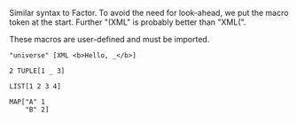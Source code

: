 Similar syntax to Factor. To avoid the need for look-ahead, we put the
macro token at the start. Further "(XML" is probably better than "XML(".

These macros are user-defined and must be imported. 

    "universe" [XML <b>Hello, _</b>]

    2 TUPLE[1 _ 3]

    LIST[1 2 3 4]

    MAP["A" 1
        "B" 2]
